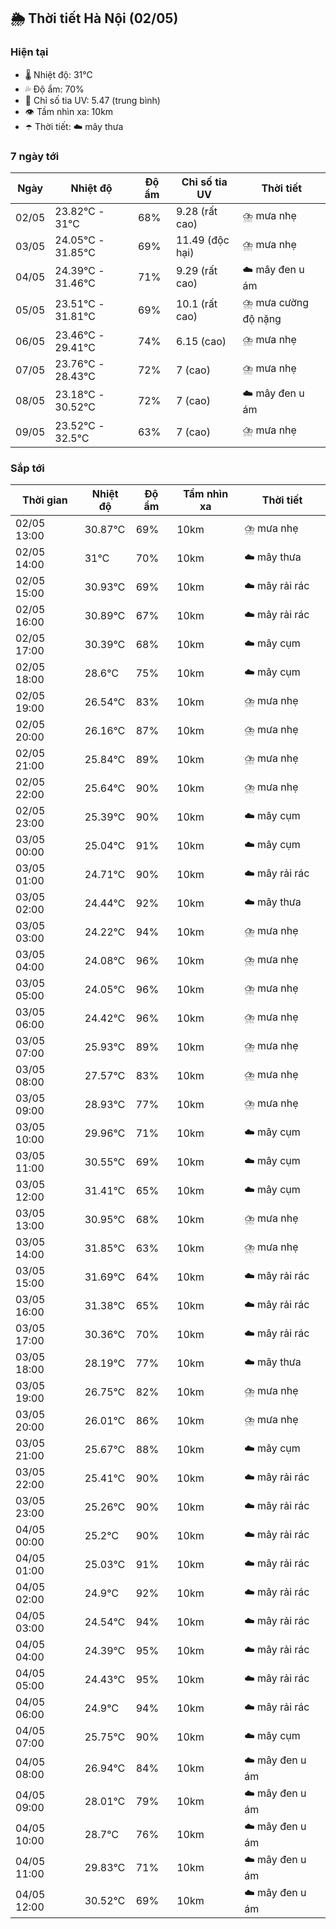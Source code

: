 ## 🌦️ Thời tiết Hà Nội (02/05)

### Hiện tại

- 🌡️ Nhiệt độ: 31℃
- 💦 Độ ẩm: 70%
- 🌟 Chỉ số tia UV: 5.47 (trung bình)
- 👁️ Tầm nhìn xa: 10km
- ☂️ Thời tiết: ☁️ mây thưa

### 7 ngày tới

| Ngày | Nhiệt độ | Độ ẩm | Chỉ số tia UV | Thời tiết |
| --- | --- | --- | --- | --- |
| 02/05 | 23.82℃ - 31℃ | 68% | 9.28 (rất cao) | ⛈️ mưa nhẹ |
| 03/05 | 24.05℃ - 31.85℃ | 69% | 11.49 (độc hại) | ⛈️ mưa nhẹ |
| 04/05 | 24.39℃ - 31.46℃ | 71% | 9.29 (rất cao) | ☁️ mây đen u ám |
| 05/05 | 23.51℃ - 31.81℃ | 69% | 10.1 (rất cao) | ⛈️ mưa cường độ nặng |
| 06/05 | 23.46℃ - 29.41℃ | 74% | 6.15 (cao) | ⛈️ mưa nhẹ |
| 07/05 | 23.76℃ - 28.43℃ | 72% | 7 (cao) | ⛈️ mưa nhẹ |
| 08/05 | 23.18℃ - 30.52℃ | 72% | 7 (cao) | ☁️ mây đen u ám |
| 09/05 | 23.52℃ - 32.5℃ | 63% | 7 (cao) | ⛈️ mưa nhẹ |

### Sắp tới

| Thời gian | Nhiệt độ | Độ ẩm | Tầm nhìn xa | Thời tiết |
| --- | --- | --- | --- | --- |
| 02/05 13:00 | 30.87℃ | 69% | 10km | ⛈️ mưa nhẹ |
| 02/05 14:00 | 31℃ | 70% | 10km | ☁️ mây thưa |
| 02/05 15:00 | 30.93℃ | 69% | 10km | ☁️ mây rải rác |
| 02/05 16:00 | 30.89℃ | 67% | 10km | ☁️ mây rải rác |
| 02/05 17:00 | 30.39℃ | 68% | 10km | ☁️ mây cụm |
| 02/05 18:00 | 28.6℃ | 75% | 10km | ☁️ mây cụm |
| 02/05 19:00 | 26.54℃ | 83% | 10km | ⛈️ mưa nhẹ |
| 02/05 20:00 | 26.16℃ | 87% | 10km | ⛈️ mưa nhẹ |
| 02/05 21:00 | 25.84℃ | 89% | 10km | ⛈️ mưa nhẹ |
| 02/05 22:00 | 25.64℃ | 90% | 10km | ⛈️ mưa nhẹ |
| 02/05 23:00 | 25.39℃ | 90% | 10km | ☁️ mây cụm |
| 03/05 00:00 | 25.04℃ | 91% | 10km | ☁️ mây cụm |
| 03/05 01:00 | 24.71℃ | 90% | 10km | ☁️ mây rải rác |
| 03/05 02:00 | 24.44℃ | 92% | 10km | ☁️ mây thưa |
| 03/05 03:00 | 24.22℃ | 94% | 10km | ⛈️ mưa nhẹ |
| 03/05 04:00 | 24.08℃ | 96% | 10km | ⛈️ mưa nhẹ |
| 03/05 05:00 | 24.05℃ | 96% | 10km | ⛈️ mưa nhẹ |
| 03/05 06:00 | 24.42℃ | 96% | 10km | ⛈️ mưa nhẹ |
| 03/05 07:00 | 25.93℃ | 89% | 10km | ⛈️ mưa nhẹ |
| 03/05 08:00 | 27.57℃ | 83% | 10km | ⛈️ mưa nhẹ |
| 03/05 09:00 | 28.93℃ | 77% | 10km | ⛈️ mưa nhẹ |
| 03/05 10:00 | 29.96℃ | 71% | 10km | ☁️ mây cụm |
| 03/05 11:00 | 30.55℃ | 69% | 10km | ☁️ mây cụm |
| 03/05 12:00 | 31.41℃ | 65% | 10km | ☁️ mây cụm |
| 03/05 13:00 | 30.95℃ | 68% | 10km | ⛈️ mưa nhẹ |
| 03/05 14:00 | 31.85℃ | 63% | 10km | ⛈️ mưa nhẹ |
| 03/05 15:00 | 31.69℃ | 64% | 10km | ☁️ mây rải rác |
| 03/05 16:00 | 31.38℃ | 65% | 10km | ☁️ mây rải rác |
| 03/05 17:00 | 30.36℃ | 70% | 10km | ☁️ mây rải rác |
| 03/05 18:00 | 28.19℃ | 77% | 10km | ☁️ mây thưa |
| 03/05 19:00 | 26.75℃ | 82% | 10km | ⛈️ mưa nhẹ |
| 03/05 20:00 | 26.01℃ | 86% | 10km | ⛈️ mưa nhẹ |
| 03/05 21:00 | 25.67℃ | 88% | 10km | ☁️ mây cụm |
| 03/05 22:00 | 25.41℃ | 90% | 10km | ☁️ mây rải rác |
| 03/05 23:00 | 25.26℃ | 90% | 10km | ☁️ mây rải rác |
| 04/05 00:00 | 25.2℃ | 90% | 10km | ☁️ mây rải rác |
| 04/05 01:00 | 25.03℃ | 91% | 10km | ☁️ mây rải rác |
| 04/05 02:00 | 24.9℃ | 92% | 10km | ☁️ mây rải rác |
| 04/05 03:00 | 24.54℃ | 94% | 10km | ☁️ mây rải rác |
| 04/05 04:00 | 24.39℃ | 95% | 10km | ☁️ mây rải rác |
| 04/05 05:00 | 24.43℃ | 95% | 10km | ☁️ mây rải rác |
| 04/05 06:00 | 24.9℃ | 94% | 10km | ☁️ mây rải rác |
| 04/05 07:00 | 25.75℃ | 90% | 10km | ☁️ mây cụm |
| 04/05 08:00 | 26.94℃ | 84% | 10km | ☁️ mây đen u ám |
| 04/05 09:00 | 28.01℃ | 79% | 10km | ☁️ mây đen u ám |
| 04/05 10:00 | 28.7℃ | 76% | 10km | ☁️ mây đen u ám |
| 04/05 11:00 | 29.83℃ | 71% | 10km | ☁️ mây đen u ám |
| 04/05 12:00 | 30.52℃ | 69% | 10km | ☁️ mây đen u ám |
